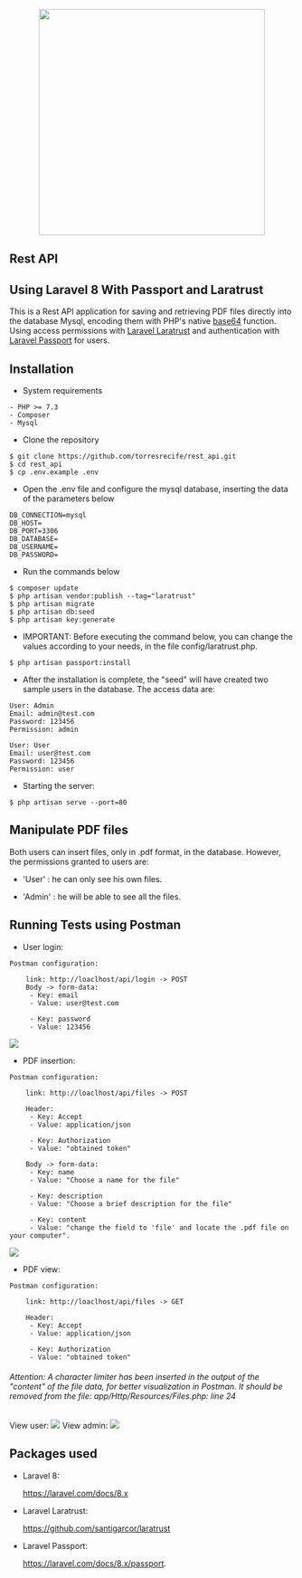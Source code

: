 <p align="center"><a href="https://laravel.com" target="_blank"><img src="https://raw.githubusercontent.com/laravel/art/master/logo-lockup/5%20SVG/2%20CMYK/1%20Full%20Color/laravel-logolockup-cmyk-red.svg" width="400"></a></p>
<p align="center"><h2>Rest API</h2></p>

## Using Laravel 8 With Passport and Laratrust

This is a Rest API application for saving and retrieving PDF files directly into the database Mysql, encoding them with PHP's native [base64](https://www.php.net/manual/en/function.base64-encode.php) function. Using access permissions with [Laravel Laratrust](https://github.com/santigarcor/laratrust) and authentication with [Laravel Passport](https://laravel.com/docs/8.x/passport) for users.

## Installation

- System requirements
```
- PHP >= 7.3
- Composer
- Mysql
```
- Clone the repository
```
$ git clone https://github.com/torresrecife/rest_api.git
$ cd rest_api
$ cp .env.example .env
```
- Open the .env file and configure the mysql database, inserting the data of the parameters below
```
DB_CONNECTION=mysql
DB_HOST=
DB_PORT=3306
DB_DATABASE=
DB_USERNAME=
DB_PASSWORD=
```  
- Run the commands below
```
$ composer update
$ php artisan vendor:publish --tag="laratrust"
$ php artisan migrate
$ php artisan db:seed
$ php artisan key:generate
```
- IMPORTANT: Before executing the command below, you can change the values according to your needs, in the file config/laratrust.php.
```
$ php artisan passport:install
```
- After the installation is complete, the "seed" will have created two sample users in the database. The access data are:
```
User: Admin
Email: admin@test.com
Password: 123456
Permission: admin
```
```
User: User
Email: user@test.com
Password: 123456
Permission: user
```
- Starting the server:
```
$ php artisan serve --port=80
```
## Manipulate PDF files

Both users can insert files, only in .pdf format, in the database. However, the permissions granted to users are:

- 'User' : he can only see his own files.

- 'Admin' : he will be able to see all the files.

## Running Tests using Postman

- User login:
```
Postman configuration: 

    link: http://loaclhost/api/login -> POST 
    Body -> form-data:
     - Key: email 
     - Value: user@test.com
     
     - Key: password 
     - Value: 123456
```
<img src="https://imagesgithub.s3-sa-east-1.amazonaws.com/login-user.jpg">

- PDF insertion:

```
Postman configuration:

    link: http://loaclhost/api/files -> POST
     
    Header:
     - Key: Accept
     - Value: application/json
     
     - Key: Authorization
     - Value: "obtained token"
    
    Body -> form-data:
     - Key: name
     - Value: "Choose a name for the file"
     
     - Key: description
     - Value: "Choose a brief description for the file"
     
     - Key: content
     - Value: "change the field to 'file' and locate the .pdf file on your computer".
```
<img src="https://imagesgithub.s3-sa-east-1.amazonaws.com/insert-pdf-user.jpg">

- PDF view:

```
Postman configuration:

    link: http://loaclhost/api/files -> GET
    
    Header:
     - Key: Accept
     - Value: application/json
     
     - Key: Authorization
     - Value: "obtained token"
```
<h6>Attention: A character limiter has been inserted in the output of the "content" of the file data, for better visualization in Postman.
It should be removed from the file: app/Http/Resources/Files.php: line 24</h6>

View user:
<img src="https://imagesgithub.s3-sa-east-1.amazonaws.com/view-user.jpg">
View admin:
<img src="https://imagesgithub.s3-sa-east-1.amazonaws.com/view-admin.jpg">

## Packages used
 - Laravel 8:
   
    https://laravel.com/docs/8.x
 - Laravel Laratrust:
   
    https://github.com/santigarcor/laratrust
 - Laravel Passport:
   
   https://laravel.com/docs/8.x/passport.
